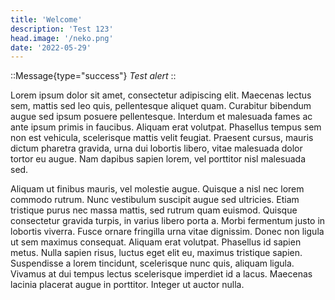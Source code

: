 ```yaml
---
title: 'Welcome'
description: 'Test 123'
head.image: '/neko.png'
date: '2022-05-29'
---
```


::Message{type="success"}
*Test alert*
::

Lorem ipsum dolor sit amet, consectetur adipiscing elit. Maecenas lectus sem, mattis sed leo quis, pellentesque aliquet quam. Curabitur bibendum augue sed ipsum posuere pellentesque. Interdum et malesuada fames ac ante ipsum primis in faucibus. Aliquam erat volutpat. Phasellus tempus sem non est vehicula, scelerisque mattis velit feugiat. Praesent cursus, mauris dictum pharetra gravida, urna dui lobortis libero, vitae malesuada dolor tortor eu augue. Nam dapibus sapien lorem, vel porttitor nisl malesuada sed.

Aliquam ut finibus mauris, vel molestie augue. Quisque a nisl nec lorem commodo rutrum. Nunc vestibulum suscipit augue sed ultricies. Etiam tristique purus nec massa mattis, sed rutrum quam euismod. Quisque consectetur gravida turpis, in varius libero porta a. Morbi fermentum justo in lobortis viverra. Fusce ornare fringilla urna vitae dignissim. Donec non ligula ut sem maximus consequat. Aliquam erat volutpat. Phasellus id sapien metus. Nulla sapien risus, luctus eget elit eu, maximus tristique sapien. Suspendisse a lorem tincidunt, scelerisque nunc quis, aliquam ligula. Vivamus at dui tempus lectus scelerisque imperdiet id a lacus. Maecenas lacinia placerat augue in porttitor. Integer ut auctor nulla. 